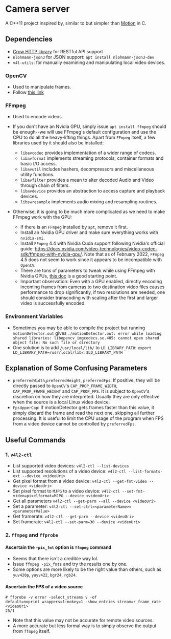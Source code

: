 # Camera server

A C++11 project inspired by, similar to but simpler than [Motion](https://github.com/Motion-Project/motion) in C.

## Dependencies

* [Crow HTTP library](https://github.com/CrowCpp/Crow) for RESTful API support
* `nlohmann-json3` for JSON support: `apt install nlohmann-json3-dev`
* `v4l-utils`: for manually examining and manipulating local video devices.

### OpenCV

* Used to manipulate frames.
* Follow [this link](https://github.com/alex-lt-kong/q-rtsp-viewer)

### FFmpeg

* Used to encode videos.
* If you don't have an Nvidia GPU, simply issue `apt install ffmpeg` should be enough--we will use FFmpeg's default
configuration and use the CPU to do all the heavy-lifting things. Apart from `FFmpeg` itself,
a few libraries used by it should also be installed: 
  * `libavcodec` provides implementation of a wider range of codecs.
  * `libavformat` implements streaming protocols, container formats and basic I/O access.
  * `libavutil` includes hashers, decompressors and miscellaneous utility functions.
  * `libavfilter` provides a mean to alter decoded Audio and Video through chain of filters.
  * `libavdevice` provides an abstraction to access capture and playback devices.
  * `libswresample` implements audio mixing and resampling routines.
  

* Otherwise, it is going to be much more complicated as we need to make FFmpeg work with the GPU:
  * If there is an `FFmpeg` installed by `apt`, remove it first.
  * Install an Nvidia GPU driver and make sure everything works with `nvidia-smi`.
  * Install `FFmpeg` 4.4 with Nvidia Cuda support following Nvidia's official guide:
  https://docs.nvidia.com/video-technologies/video-codec-sdk/ffmpeg-with-nvidia-gpu/. Note that as of February 2022,
  `FFmpeg` 4.5 does not seem to work since it appears to be incompatible with `OpenCV`.
  * There are tons of parameters to tweak while using FFmpeg with Nvidia GPUs, [this doc](https://docs.nvidia.com/video-technologies/video-codec-sdk/ffmpeg-with-nvidia-gpu/) is a good starting point.
  * Important observation: Even with a GPU enabled, directly encoding incoming frames from cameras to
  two destination video files causes performance to drop significantly, if two resolutions are needed,
  one should consider transcoding with scaling after the first and larger video is successfully encoded.

### Environment Variables

* Sometimes you may be able to compile the project but running `motionDetector.out` gives
`./motionDetector.out: error while loading shared libraries: libopencv_imgcodecs.so.405: cannot open shared object file: No such file or directory`
* One solution is to add `/usr/local/lib/` to `LD_LIBRARY_PATH`: `export LD_LIBRARY_PATH=/usr/local/lib/:$LD_LIBRARY_PATH`


## Explanation of Some Confusing Parameters

* `preferredWidth`,`preferredHeight`, `preferredFps`: If positive, they will be directly passed to `OpenCV`'s `CAP_PROP_FRAME_WIDTH`, `CAP_PROP_FRAME_HEIGHT` and `CAP_PROP_FPS`. It is subject to `OpenCV`'s discretion on how they are interpreted. Usually
they are only effective when the source is a local Linux video device.
* `FpsUpperCap`: If motionDetector gets frames faster than this value, it simply discard the frame and read the next 
one, skipping all further processing. It is useful to limit the CPU usage of the program when FPS from a video device
cannot be controlled by `preferredFps`.

## Useful Commands

### 1. `v4l2-ctl`

* List supported video devices: `v4l2-ctl --list-devices`
* List supported resolutions of a video device: `v4l2-ctl --list-formats-ext --device <videoUri>`
* Get pixel format from a video device: `v4l2-ctl --get-fmt-video --device <videoUri>`
* Set pixel format to `MJPG` to a video device: `v4l2-ctl --set-fmt-video=pixelformat=MJPG --device <videoUri>`
* Get all parameters `v4l2-ctl --get-parm --all --device <videoUri>`
* Set a parameter: `v4l2-ctl --set-ctrl=<parameterName>=<parameterValue>`
* Get framerate: `v4l2-ctl --get-parm --device <videoUri>`
* Set framerate: `v4l2-ctl --set-parm=30 --device <videoUri>`

### 2. `ffmpeg` and `ffprobe`

#### Ascertain the `-pix_fmt` option is `ffmpeg` command

* Seems that there isn't a credible way lol.
* Issue `ffmpeg -pix_fmts` and try the results one by one.
* Some options are more likely to be the right value than others, such as `yuv420p`, `yuyv422`, `bgr24`, `rgb24`.

#### Ascertain the FPS of a video source
```
# ffprobe -v error -select_streams v -of default=noprint_wrappers=1:nokey=1 -show_entries stream=r_frame_rate <videoUri>
25/1
```
* Note that this value may not be accurate for remote video sources.
* A more accurate but less formal way is to simply observe the output from `ffmpeg` itself.
